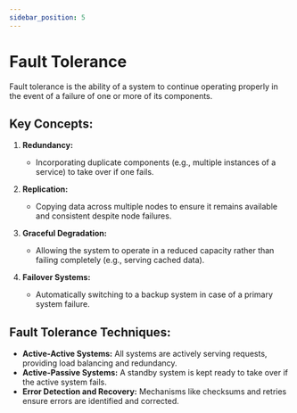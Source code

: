```yaml
---
sidebar_position: 5
---
```


# Fault Tolerance

Fault tolerance is the ability of a system to continue operating properly in the event of a failure of one or more of its components.

## Key Concepts:

1. **Redundancy:**

   - Incorporating duplicate components (e.g., multiple instances of a service) to take over if one fails.

2. **Replication:**

   - Copying data across multiple nodes to ensure it remains available and consistent despite node failures.

3. **Graceful Degradation:**

   - Allowing the system to operate in a reduced capacity rather than failing completely (e.g., serving cached data).

4. **Failover Systems:**
   - Automatically switching to a backup system in case of a primary system failure.

## Fault Tolerance Techniques:

- **Active-Active Systems:** All systems are actively serving requests, providing load balancing and redundancy.
- **Active-Passive Systems:** A standby system is kept ready to take over if the active system fails.
- **Error Detection and Recovery:** Mechanisms like checksums and retries ensure errors are identified and corrected.
